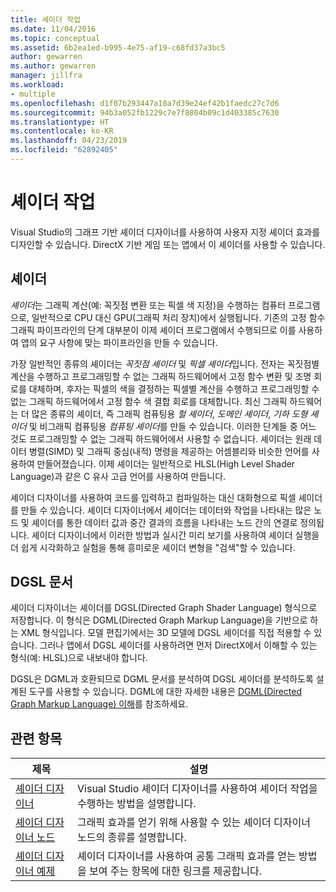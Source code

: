 ```yaml
---
title: 셰이더 작업
ms.date: 11/04/2016
ms.topic: conceptual
ms.assetid: 6b2ea1ed-b995-4e75-af19-c68fd37a3bc5
author: gewarren
ms.author: gewarren
manager: jillfra
ms.workload:
- multiple
ms.openlocfilehash: d1f07b293447a10a7d39e24ef42b1faedc27c7d6
ms.sourcegitcommit: 94b3a052fb1229c7e7f8804b09c1d403385c7630
ms.translationtype: HT
ms.contentlocale: ko-KR
ms.lasthandoff: 04/23/2019
ms.locfileid: "62892405"
---
```

# <a name="work-with-shaders"></a>셰이더 작업

Visual Studio의 그래프 기반 셰이더 디자이너를 사용하여 사용자 지정 셰이더 효과를 디자인할 수 있습니다. DirectX 기반 게임 또는 앱에서 이 셰이더를 사용할 수 있습니다.

## <a name="shaders"></a>셰이더

*셰이더*는 그래픽 계산(예: 꼭짓점 변환 또는 픽셀 색 지정)을 수행하는 컴퓨터 프로그램으로, 일반적으로 CPU 대신 GPU(그래픽 처리 장치)에서 실행됩니다. 기존의 고정 함수 그래픽 파이프라인의 단계 대부분이 이제 셰이더 프로그램에서 수행되므로 이를 사용하여 앱의 요구 사항에 맞는 파이프라인을 만들 수 있습니다.

가장 일반적인 종류의 셰이더는 *꼭짓점 셰이더* 및 *픽셀 셰이더*입니다. 전자는 꼭짓점별 계산을 수행하고 프로그래밍할 수 없는 그래픽 하드웨어에서 고정 함수 변환 및 조명 회로를 대체하며, 후자는 픽셀의 색을 결정하는 픽셀별 계산을 수행하고 프로그래밍할 수 없는 그래픽 하드웨어에서 고정 함수 색 결합 회로를 대체합니다. 최신 그래픽 하드웨어는 더 많은 종류의 셰이더, 즉 그래픽 컴퓨팅용 *헐 셰이더*, *도메인 셰이더*, *기하 도형 셰이더* 및 비그래픽 컴퓨팅용 *컴퓨팅 셰이더*를 만들 수 있습니다. 이러한 단계들 중 어느 것도 프로그래밍할 수 없는 그래픽 하드웨어에서 사용할 수 없습니다. 셰이더는 원래 데이터 병렬(SIMD) 및 그래픽 중심(내적) 명령을 제공하는 어셈블리와 비슷한 언어를 사용하여 만들어졌습니다. 이제 셰이더는 일반적으로 HLSL(High Level Shader Language)과 같은 C 유사 고급 언어를 사용하여 만듭니다.

셰이더 디자이너를 사용하여 코드를 입력하고 컴파일하는 대신 대화형으로 픽셀 셰이더를 만들 수 있습니다. 셰이더 디자이너에서 셰이더는 데이터와 작업을 나타내는 많은 노드 및 셰이더를 통한 데이터 값과 중간 결과의 흐름을 나타내는 노드 간의 연결로 정의됩니다. 셰이더 디자이너에서 이러한 방법과 실시간 미리 보기를 사용하여 셰이더 실행을 더 쉽게 시각화하고 실험을 통해 흥미로운 셰이더 변형을 "검색"할 수 있습니다.

## <a name="dgsl-documents"></a>DGSL 문서

셰이더 디자이너는 셰이더를 DGSL(Directed Graph Shader Language) 형식으로 저장합니다. 이 형식은 DGML(Directed Graph Markup Language)을 기반으로 하는 XML 형식입니다. 모델 편집기에서는 3D 모델에 DGSL 셰이더를 직접 적용할 수 있습니다. 그러나 앱에서 DGSL 셰이더를 사용하려면 먼저 DirectX에서 이해할 수 있는 형식(예: HLSL)으로 내보내야 합니다.

DGSL은 DGML과 호환되므로 DGML 문서를 분석하여 DGSL 셰이더를 분석하도록 설계된 도구를 사용할 수 있습니다. DGML에 대한 자세한 내용은 [DGML(Directed Graph Markup Language) 이해](../modeling/customize-code-maps-by-editing-the-dgml-files.md)를 참조하세요.

## <a name="related-topics"></a>관련 항목

|제목|설명|
|-----------|-----------------|
|[셰이더 디자이너](../designers/shader-designer.md)|Visual Studio 셰이더 디자이너를 사용하여 셰이더 작업을 수행하는 방법을 설명합니다.|
|[셰이더 디자이너 노드](../designers/shader-designer-nodes.md)|그래픽 효과를 얻기 위해 사용할 수 있는 셰이더 디자이너 노드의 종류를 설명합니다.|
|[셰이더 디자이너 예제](../designers/shader-designer-examples.md)|셰이더 디자이너를 사용하여 공통 그래픽 효과를 얻는 방법을 보여 주는 항목에 대한 링크를 제공합니다.|